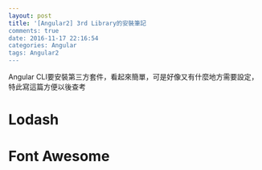 ```yaml
---
layout: post
title: '[Angular2] 3rd Library的安裝筆記
comments: true
date: 2016-11-17 22:16:54
categories: Angular
tags: Angular2
---
```


Angular CLI要安裝第三方套件，看起來簡單，可是好像又有什麼地方需要設定，特此寫這篇方便以後查考

<!-- more -->

# Lodash

# Font Awesome

